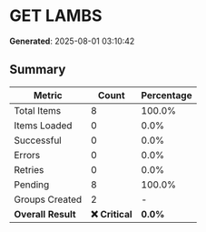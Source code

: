 # GET LAMBS
**Generated**: 2025-08-01 03:10:42

## Summary

| Metric | Count | Percentage |
|--------|-------|------------|
| Total Items | 8 | 100.0% |
| Items Loaded | 0 | 0.0% |
| Successful | 0 | 0.0% |
| Errors | 0 | 0.0% |
| Retries | 0 | 0.0% |
| Pending | 8 | 100.0% |
| Groups Created | 2 | - |
| **Overall Result** | **❌ Critical** | **0.0%** |
